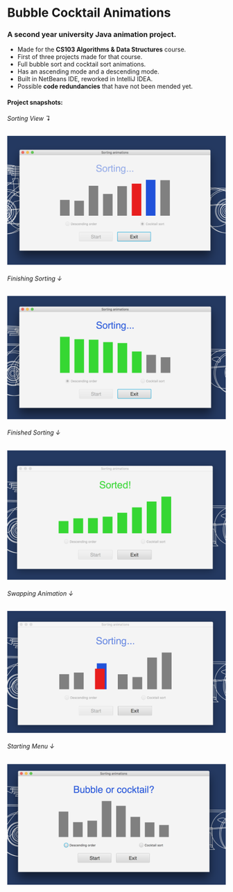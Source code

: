 # Bubble Cocktail Animations
<h3>A second year university Java animation project.</h3>
<ul>
  <li>Made for the <b>CS103 Algorithms & Data Structures</b> course.</li>
  <li>First of three projects made for that course.</li>
  <li>Full bubble sort and cocktail sort animations.</li>
  <li>Has an ascending mode and a descending mode.</li>
  <li>Built in NetBeans IDE, reworked in IntelliJ IDEA.</li>
  <li>Possible <b>code redundancies</b> that have not been mended yet.</li>
</ul>

#### Project snapshots:
<h6>Sorting View &#x21B4;</h6>
<kbd><img src="snapshots/view-1.png" alt="View 1"></kbd>
<h6>Finishing Sorting &darr;</h6>
<kbd><img src="snapshots/view-2.png" alt="View 2"></kbd>
<h6>Finished Sorting &darr;</h6>
<kbd><img src="snapshots/view-3.png" alt="View 3"></kbd>
<h6>Swapping Animation &darr;</h6>
<kbd><img src="snapshots/view-4.png" alt="View 4"></kbd>
<h6>Starting Menu &darr;</h6>
<kbd><img src="snapshots/view-5.png" alt="View 5"></kbd>


